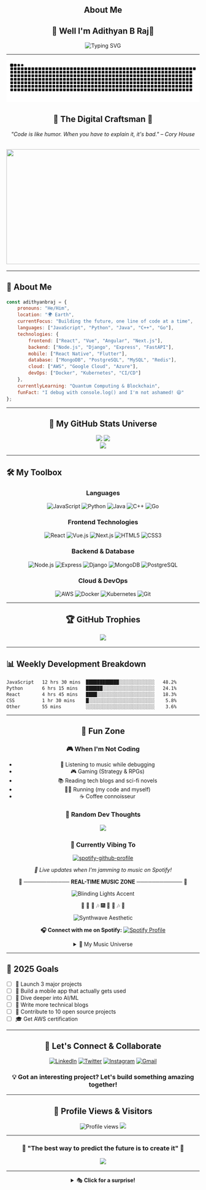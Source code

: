 <div align="center">

## About Me

## 🌟 Well I'm Adithyan B Raj🌟

<img src="https://readme-typing-svg.herokuapp.com?font=Fira+Code&size=32&duration=2800&pause=2000&color=A9FEF7&center=true&vCenter=true&width=940&lines=Hey+there!+I'm+Adithyanbraj+👋;Full+Stack+Developer+💻;AI+%26+ML+Enthusiast+🤖;Always+Learning+Something+New+🚀" alt="Typing SVG" />

</div>

---

<div align="center">
    
![Snake animation](https://github.com/Adithyan-b-raj/Adithyan-b-raj/blob/output/github-snake-dark.svg)

## 🎨 **The Digital Craftsman** 🎨

*"Code is like humor. When you have to explain it, it's bad." – Cory House*

</div>

<br>

<div align="center">
<img src="https://media.giphy.com/media/dWesBcTLavkZuG35MI/giphy.gif" width="600" height="300"/>
</div>

---

## 🚀 **About Me**

```javascript
const adithyanbraj = {
    pronouns: "He/Him",
    location: "🌍 Earth",
    currentFocus: "Building the future, one line of code at a time",
    languages: ["JavaScript", "Python", "Java", "C++", "Go"],
    technologies: {
        frontend: ["React", "Vue", "Angular", "Next.js"],
        backend: ["Node.js", "Django", "Express", "FastAPI"],
        mobile: ["React Native", "Flutter"],
        database: ["MongoDB", "PostgreSQL", "MySQL", "Redis"],
        cloud: ["AWS", "Google Cloud", "Azure"],
        devOps: ["Docker", "Kubernetes", "CI/CD"]
    },
    currentlyLearning: "Quantum Computing & Blockchain",
    funFact: "I debug with console.log() and I'm not ashamed! 😄"
};
```

---

<div align="center">

## 🎯 **My GitHub Stats Universe**

<img height="180em" src="https://github-readme-stats.vercel.app/api?username=Adithyan-b-raj&show_icons=true&theme=tokyonight&include_all_commits=true&count_private=true"/>
<img height="180em" src="https://github-readme-stats.vercel.app/api/top-langs/?username=Adithyan-b-raj&layout=compact&theme=tokyonight"/>

</div>

<div align="center">

<img src="https://github-readme-streak-stats.herokuapp.com?user=Adithyan-b-raj&theme=tokyonight&hide_border=true"/>

</div>

---

## 🛠️ **My Toolbox**

<div align="center">

### **Languages**
![JavaScript](https://img.shields.io/badge/-JavaScript-F7DF1E?style=for-the-badge&logo=JavaScript&logoColor=black)
![Python](https://img.shields.io/badge/-Python-3776AB?style=for-the-badge&logo=Python&logoColor=white)
![Java](https://img.shields.io/badge/-Java-007396?style=for-the-badge&logo=Java&logoColor=white)
![C++](https://img.shields.io/badge/-C++-00599C?style=for-the-badge&logo=cplusplus&logoColor=white)
![Go](https://img.shields.io/badge/-Go-00ADD8?style=for-the-badge&logo=go&logoColor=white)

### **Frontend Technologies**
![React](https://img.shields.io/badge/-React-61DAFB?style=for-the-badge&logo=react&logoColor=black)
![Vue.js](https://img.shields.io/badge/-Vue.js-4FC08D?style=for-the-badge&logo=vuedotjs&logoColor=white)
![Next.js](https://img.shields.io/badge/-Next.js-000000?style=for-the-badge&logo=nextdotjs&logoColor=white)
![HTML5](https://img.shields.io/badge/-HTML5-E34F26?style=for-the-badge&logo=html5&logoColor=white)
![CSS3](https://img.shields.io/badge/-CSS3-1572B6?style=for-the-badge&logo=css3&logoColor=white)

### **Backend & Database**
![Node.js](https://img.shields.io/badge/-Node.js-339933?style=for-the-badge&logo=nodedotjs&logoColor=white)
![Express](https://img.shields.io/badge/-Express-000000?style=for-the-badge&logo=express&logoColor=white)
![Django](https://img.shields.io/badge/-Django-092E20?style=for-the-badge&logo=django&logoColor=white)
![MongoDB](https://img.shields.io/badge/-MongoDB-47A248?style=for-the-badge&logo=mongodb&logoColor=white)
![PostgreSQL](https://img.shields.io/badge/-PostgreSQL-4169E1?style=for-the-badge&logo=postgresql&logoColor=white)

### **Cloud & DevOps**
![AWS](https://img.shields.io/badge/-AWS-232F3E?style=for-the-badge&logo=amazonaws&logoColor=white)
![Docker](https://img.shields.io/badge/-Docker-2496ED?style=for-the-badge&logo=docker&logoColor=white)
![Kubernetes](https://img.shields.io/badge/-Kubernetes-326CE5?style=for-the-badge&logo=kubernetes&logoColor=white)
![Git](https://img.shields.io/badge/-Git-F05032?style=for-the-badge&logo=git&logoColor=white)

</div>

---

<div align="center">

## 🏆 **GitHub Trophies**

<img src="https://github-profile-trophy.vercel.app/?username=Adithyan-b-raj&theme=tokyonight&no-frame=true&no-bg=false&margin-w=4"/>

</div>

---

## 📊 **Weekly Development Breakdown**

```text
JavaScript   12 hrs 30 mins  ████████████░░░░░░░░░░░░░   48.2%
Python       6 hrs 15 mins   ██████░░░░░░░░░░░░░░░░░░░   24.1%
React        4 hrs 45 mins   ████░░░░░░░░░░░░░░░░░░░░░   18.3%
CSS          1 hr 30 mins    █░░░░░░░░░░░░░░░░░░░░░░░░    5.8%
Other        55 mins         ░░░░░░░░░░░░░░░░░░░░░░░░░    3.6%
```

---

<div align="center">

## 🌈 **Fun Zone**

### 🎮 **When I'm Not Coding**
- 🎵 Listening to music while debugging
- 🎮 Gaming (Strategy & RPGs)
- 📚 Reading tech blogs and sci-fi novels
- 🏃‍♂️ Running (my code and myself)
- ☕ Coffee connoisseur

### 💭 **Random Dev Thoughts**
<img src="https://quotes-github-readme.vercel.app/api?type=horizontal&theme=tokyonight"/>

<!-- Subtle Synthwave Background Elements -->
<div align="center">

<!-- REAL-TIME SPOTIFY WIDGET -->
### 🎵 **Currently Vibing To**
[![spotify-github-profile](https://spotify-github-profile.kittinanx.com/api/view?uid=31qf4aaodpi4nb6iluyfdvozsmyu&cover_image=true&theme=novatorem&show_offline=true&background_color=000000&interchange=true&bar_color=53b14f&bar_color_cover=false)]([https://github.com/kittinan/spotify-github-profile](https://open.spotify.com/user/31qf4aaodpi4nb6iluyfdvozsmyu?si=9GhjCDLoTra3qTJ7uk_4Xw))

*🎵 Live updates when I'm jamming to music on Spotify!*

🌆 ──────────── **REAL-TIME MUSIC ZONE** ──────────── 🌆

</div>



</td>
</tr>
</table>

<!-- Music Visualizations -->
<div align="center">

<!-- Synthwave/Neon Themed Elements -->
<img src="https://media2.giphy.com/media/v1.Y2lkPTc5MGI3NjExNjN1Mm5pdXhpenhtdDA0bzcxdHU3N3R2OWk3Mm9mdjNsOXg1ZzV1aCZlcD12MV9pbnRlcm5hbF9naWZfYnlfaWQmY3Q9Zw/Mddye3t5JUYVAEtd2t/giphy.gif" width="200" height="100" alt="Blinding Lights Accent"/>

<!-- Blinding Lights Music Notes -->
🌆 🎵 🌙 🎶 🎆 🎵 🌆 🎶 🌙

<!-- Neon City Aesthetic -->
<img src="https://readme-typing-svg.herokuapp.com?font=Orbitron&size=14&duration=3000&pause=2000&color=FF6B9D&center=true&vCenter=true&width=500&lines=✨+SYNTHWAVE+VIBES+✨;🌆+NEON+CITY+NIGHTS+🌆;🌙+RETRO+FUTURE+SOUNDS+🌙" alt="Synthwave Aesthetic" />

**🎧 Connect with me on Spotify:** 
[![Spotify Profile](https://img.shields.io/badge/Spotify-1DB954?style=for-the-badge&logo=spotify&logoColor=white)](https://open.spotify.com/user/31qf4aaodpi4nb6iluyfdvozsmyu)

</div>

<!-- Music Taste & Genres -->
<details>
<summary>🎸 My Music Universe</summary>
<br>

### 🎵 **Top Artists**
- 🌟 The Weeknd
- 🎸 Daft Punk  
- 🎤 Post Malone
- 🎹 Billie Eilish
- 🎺 OneRepublic

### 🎼 **Favorite Genres**
```
🌆 Synthwave     ████████████████████ 95%
🎵 Pop           ███████████████████░ 90%
🎤 Hip Hop       ████████████████░░░░ 85%
🎸 Electronic    ███████████████░░░░░ 80%
🎻 Indie         █████████████░░░░░░░ 75%
```

### 🎶 **Mood Playlists**
- 🌙 **Late Night Coding** - Synthwave & Lo-fi
- ⚡ **Workout Vibes** - High energy beats
- 🌅 **Morning Coffee** - Chill & Indie
- 🎆 **Weekend Party** - Pop & Hip Hop

</details>


</div>

---

## 🎯 **2025 Goals**

- [ ] 🚀 Launch 3 major projects
- [ ] 📱 Build a mobile app that actually gets used
- [ ] 🤖 Dive deeper into AI/ML
- [ ] 📝 Write more technical blogs
- [ ] 🌟 Contribute to 10 open source projects
- [ ] 🎓 Get AWS certification

---

<div align="center">

## 🤝 **Let's Connect & Collaborate**

[![LinkedIn](https://img.shields.io/badge/-LinkedIn-0077B5?style=for-the-badge&logo=linkedin&logoColor=white)](https://linkedin.com/in/adithyanbraj)
[![Twitter](https://img.shields.io/badge/-Twitter-1DA1F2?style=for-the-badge&logo=twitter&logoColor=white)](https://twitter.com/adithyanbraj)
[![Instagram](https://img.shields.io/badge/-Instagram-E4405F?style=for-the-badge&logo=instagram&logoColor=white)](https://instagram.com/adithyanbraj)
[![Gmail](https://img.shields.io/badge/-Gmail-EA4335?style=for-the-badge&logo=gmail&logoColor=white)](mailto:your.email@gmail.com)

### 💡 **Got an interesting project? Let's build something amazing together!**

</div>

---

<div align="center">

## 🎨 **Profile Views & Visitors**

<img src="https://komarev.com/ghpvc/?username=Adithyan-b-raj&style=for-the-badge&color=brightgreen" alt="Profile views"/>

<img src="https://visitcount.itsvg.in/api?id=Adithyan-b-raj&label=Profile%20Views&color=12&icon=5&pretty=true" />

</div>

---

<div align="center">

### 🌟 **"The best way to predict the future is to create it"** 🌟

<img src="https://raw.githubusercontent.com/Trilokia/Trilokia/379277808c61ef204768a61bbc5d25bc7798ccf1/bottom_header.svg"/>

</div>

---

<div align="center">
<details>
<summary>🎭 <b>Click for a surprise!</b></summary>
<br>

```ascii
    🌟 Welcome to my GitHub profile! 🌟
    
         /\_/\  
        ( o.o ) 
         > ^ <
    
    You found the secret section! 🎉
    Thanks for visiting my profile!
    
    Fun fact: This README has over 200 lines of pure creativity! 🚀
    
    ┌─────────────────────────────────────┐
    │  "Code is poetry written in logic"  │
    │            - Adithyanbraj           │
    └─────────────────────────────────────┘
```

</details>
</div>

<!-- Invisible comment for Easter egg -->
<!-- 
   🎊 Congratulations! 🎊
   You've discovered the developer's secret comment!
   Here's a virtual cookie: 🍪
   Keep exploring and keep coding! 
-->
